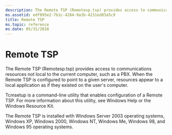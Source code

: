 ```yaml
---
description: The Remote TSP (Remotesp.tsp) provides access to communications resources not local to the current computer, such as a PBX.
ms.assetid: edf095e2-7b1c-4284-9a3b-4231ed83a5c9
title: Remote TSP
ms.topic: reference
ms.date: 05/31/2018
---
```


# Remote TSP

The Remote TSP (Remotesp.tsp) provides access to communications resources not local to the current computer, such as a PBX. When the Remote TSP is configured to point to a given server, resources appear to a local application as if they existed on the user's computer.

Tcmsetup is a command-line utility that enables configuration of a Remote TSP. For more information about this utility, see Windows Help or the Windows Resource Kit.

The Remote TSP is installed with Windows Server 2003 operating systems, Windows XP, Windows 2000, Windows NT, Windows Me, Windows 98, and Windows 95 operating systems.

 

 



